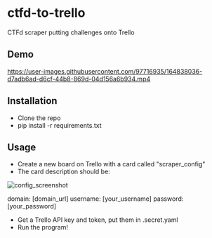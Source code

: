 # ctfd-to-trello
CTFd scraper putting challenges onto Trello

## Demo
https://user-images.githubusercontent.com/97716935/164838036-d7adb6ad-d6cf-44b8-869d-04d156a6b934.mp4


## Installation
- Clone the repo
- pip install -r requirements.txt

## Usage
- Create a new board on Trello with a card called "scraper_config"
- The card description should be:

![config_screenshot](https://user-images.githubusercontent.com/97716935/164838049-622d4642-d733-43b7-a44d-66e2dd6d2f3f.png)

domain: [domain_url]
username: [your_username]
password: [your_password]


- Get a Trello API key and token, put them in .secret.yaml
- Run the program! 


